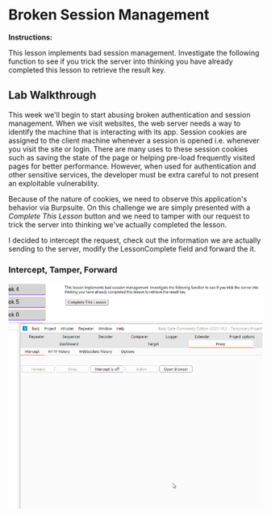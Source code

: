 # Broken Session Management

**Instructions:**

This lesson implements bad session management. Investigate the following function to see if you trick the server into thinking you have already completed this lesson to retrieve the result key.

## Lab Walkthrough

This week we'll begin to start abusing broken authentication and session management. When we visit websites, the web server needs a way to identify the machine that is interacting with its app. Session cookies are assigned to the client machine whenever a session is opened i.e. whenever you visit the site or login. There are many uses to these session cookies such as saving the state of the page or helping pre-load frequently visited pages for better performance. However, when used for authentication and other sensitive services, the developer must be extra careful to not present an exploitable vulnerability.

Because of the nature of cookies, we need to observe this application's behavior via Burpsuite. On this challenge we are simply presented with a *Complete This Lesson* button and we need to tamper with our request to trick the server into thinking we've actually completed the lesson.

I decided to intercept the request, check out the information we are actually sending to the server, modify the LessonComplete field and forward the it.

### Intercept, Tamper, Forward
<img src="https://github.com/colton-gabertan/SecurityShepherdLabs/blob/Broken-Session-Management/BrokenSessionManagement.gif">
